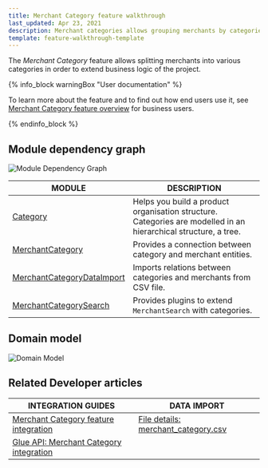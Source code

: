 ```yaml
---
title: Merchant Category feature walkthrough
last_updated: Apr 23, 2021
description: Merchant categories allows grouping merchants by categories.
template: feature-walkthrough-template
---
```


The *Merchant Category* feature allows splitting merchants into various categories in order to extend business logic of the project.

{% info_block warningBox "User documentation" %}

To learn more about the feature and to find out how end users use it, see [Merchant Category feature overview](/docs/marketplace/user/features/{{page.version}}/merchant-category-feature-overview.html) for business users.

{% endinfo_block %}

## Module dependency graph

![Module Dependency Graph](https://confluence-connect.gliffy.net/embed/image/19aac040-a607-4a20-8edf-a81473e293e9.png?utm_medium=live&utm_source=custom)

| MODULE     | DESCRIPTION |
|---|---|
| [Category](https://github.com/spryker/category) | Helps you build a product organisation structure. Categories are modelled in an hierarchical structure, a tree.  |
| [MerchantCategory](https://github.com/spryker/merchant-category) | Provides a connection between category and merchant entities. |
| [MerchantCategoryDataImport](https://github.com/spryker/merchant-category-data-import) | Imports relations between categories and merchants from CSV file. |
| [MerchantCategorySearch](https://github.com/spryker/merchant-category-search) | Provides plugins to extend `MerchantSearch` with categories. |

## Domain model

![Domain Model](https://confluence-connect.gliffy.net/embed/image/2f9ddeb3-aefe-4511-b1d0-7936a7935c6a.png?utm_medium=live&utm_source=custom)


## Related Developer articles

| INTEGRATION GUIDES | DATA IMPORT |
|---|---|
| [Merchant Category feature integration](/docs/marketplace/dev/feature-integration-guides/{{page.version}}/merchant-category-feature-integration.html)    |[File details: merchant_category.csv](/docs/marketplace/dev/data-import/{{page.version}}/file-details-merchant-category.csv.html)  |
| [Glue API: Merchant Category integration](/docs/marketplace/dev/feature-integration-guides/{{page.version}}/glue/merchant-category-feature-integration.html) |  |  
